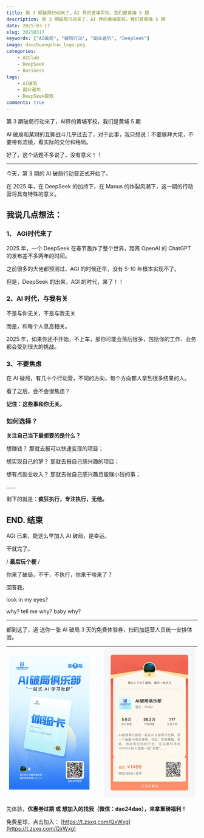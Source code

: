 ```yaml
---
title: 第 3 期破局行动来了，AI 界的黄埔军校，我们是黄埔 5 期
description: 第 3 期破局行动来了，AI 界的黄埔军校，我们是黄埔 5 期
date: 2025-03-17
slug: 20250317
keywords: ["AI破局", "破局行动", "副业避坑", "DeepSeek"]
image: daochuangshuo_logo.png
categories:
    - AIClub
    - DeepSeek
    - Business
tags:
    - AI破局
    - 副业避坑
    - DeepSeek提效
comments: true
---
```



第 3 期破局行动来了，AI界的黄埔军校，我们是黄埔 5 期

AI 破局和某财的互撕战斗几乎过去了，对于此事，我只想说：不要膜拜大佬，不要带有滤镜，看实际的交付和格局。

好了，这个话题不多说了，没有意义！！

---

今天，第 3 期的 AI 破局行动营正式开始了。

在 2025 年，在 DeepSeek 的加持下，在 Manus 的炸裂风潮下，这一期的行动营将具有特殊的意义。

## 我说几点想法：

### 1、 AGI时代来了

2025 年，一个 DeepSeek 在春节轰炸了整个世界，距离 OpenAI 的 ChatGPT 的发布差不多两年的时间。

之前很多的大佬都预测过，AGI 的时候还早，没有 5-10 年根本实现不了。

但是，DeepSeek 的出来，AGI 的时代，来了！！

### 2、AI 时代，与我有关

不是与你无关，不是与我无关

而是，和每个人息息相关。

2025 年，如果你还不开始，不上车，那你可能会落后很多，包括你的工作、业务都会受到很大的挑战。

### 3、不要焦虑

在 AI 破局，有几十个行动营，不同的方向，每个方向都人拿到很多结果的人。

看了之后，会不会很焦虑？

**记住：这些事和你无关。**

### 如何选择？

**关注自己当下最想要的是什么？**

想赚钱？ 那就去报可以快速变现的项目；

想实现自己的梦？ 那就去报自己感兴趣的项目；

想有点副业收入？ 那就去做自己感兴趣且能赚小钱的事；

......

剩下的就是：**疯狂执行，专注执行，无他。**


## END. 结束

AGI 已来，能这么早加入 AI 破局，是幸运。

干就完了。


/ **最后玩个梗** / 

你来了破局，不干，不执行，你来干啥来了？

回答我。

look in my eyes? 

why? tell me why? baby why?

--- 

都到这了，道 送你一张 AI 破局 3 天的免费体验券，扫码加运营人员统一安排体验。

|<div style="width:90%">![](poju_tyk.jpeg)</div>|<div style="width:100%">![](poju_xq.jpeg)</div>|
|-----|-----|

先体验，**优惠券过期 或 想加入的找我（微信：dao24dao），来拿重磅福利！**


免费星球，点击加入： [https://t.zsxq.com/QxWxg](https://t.zsxq.com/QxWxg)
